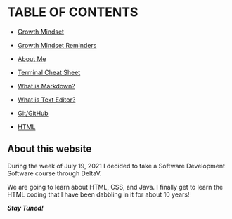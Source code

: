 # TABLE OF CONTENTS

- [Growth Mindset](/Mindset.md)

- [Growth Mindset Reminders](/Mindset.md)

- [About Me](/About_Me.md)

- [Terminal Cheat Sheet](/Terminal_Cheat_Sheet.md)

- [What is Markdown?](/What_is_Markdown?.md)

- [What is Text Editor?](/What_is_Text_Editor?.md)

- [Git/GitHub](/Git.md)

- [HTML](/HTML.md)

## About this website

During the week of July 19, 2021 I decided to take a Software Development Software course through DeltaV.

We are going to learn about HTML, CSS, and Java. I finally get to learn the HTML coding that I have been dabbling in it for about 10 years!

***Stay Tuned!***
